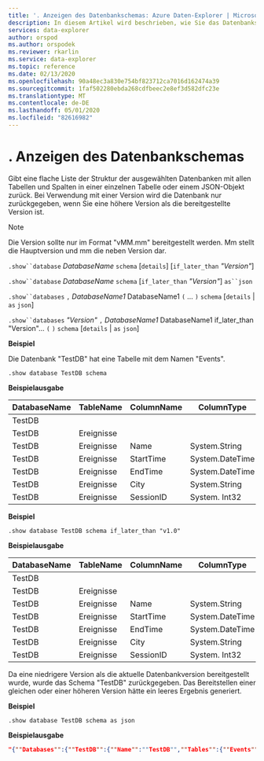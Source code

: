 ```yaml
---
title: '. Anzeigen des Datenbankschemas: Azure Daten-Explorer | Microsoft-Dokumentation'
description: In diesem Artikel wird beschrieben, wie Sie das Datenbankschema in Azure Daten-Explorer.
services: data-explorer
author: orspod
ms.author: orspodek
ms.reviewer: rkarlin
ms.service: data-explorer
ms.topic: reference
ms.date: 02/13/2020
ms.openlocfilehash: 90a48ec3a830e754bf823712ca7016d162474a39
ms.sourcegitcommit: 1faf502280ebda268cdfbeec2e8ef3d582dfc23e
ms.translationtype: MT
ms.contentlocale: de-DE
ms.lasthandoff: 05/01/2020
ms.locfileid: "82616982"
---
```

# <a name="show-databases-schema"></a>. Anzeigen des Datenbankschemas

Gibt eine flache Liste der Struktur der ausgewählten Datenbanken mit allen Tabellen und Spalten in einer einzelnen Tabelle oder einem JSON-Objekt zurück.
Bei Verwendung mit einer Version wird die Datenbank nur zurückgegeben, wenn Sie eine höhere Version als die bereitgestellte Version ist.

> [!NOTE]
> Die Version sollte nur im Format "vMM.mm" bereitgestellt werden. Mm stellt die Hauptversion und mm die neben Version dar.

`.show``database` *DatabaseName* `schema` [`details`] [`if_later_than` *"Version"*] 

`.show``database` *DatabaseName* `schema` [`if_later_than` *"Version"*] `as``json`
 
`.show``databases` `,` *DatabaseName1* DatabaseName1 `(` ... `)` `schema` [`details` | `as` `json`]
 
`.show``databases` *"Version"* `,` *DatabaseName1* DatabaseName1 if_later_than "Version"... `(` `)` `schema` [`details` | `as` `json`]

**Beispiel** 
 
Die Datenbank "TestDB" hat eine Tabelle mit dem Namen "Events".

```kusto
.show database TestDB schema 
```

**Beispielausgabe**

|DatabaseName|TableName|ColumnName|ColumnType|Isdefaulbar|Isdefaultcolumn|Prettyname|Version
|---|---|---|---|---|---|---|--- 
|TestDB||||False|False||v. 1.1       
|TestDB|Ereignisse|||True|False||       
|TestDB|Ereignisse| Name|System.String|True|False||     
|TestDB|Ereignisse| StartTime|  System.DateTime|True|False||    
|TestDB|Ereignisse| EndTime|    System.DateTime|True|False||        
|TestDB|Ereignisse| City|   System.String|True| False||     
|TestDB|Ereignisse| SessionID|  System. Int32|True|  True|| 

**Beispiel** 
 
```kusto
.show database TestDB schema if_later_than "v1.0" 
```
**Beispielausgabe**

|DatabaseName|TableName|ColumnName|ColumnType|Isdefaulbar|Isdefaultcolumn|Prettyname|Version
|---|---|---|---|---|---|---|--- 
|TestDB||||False|False||v. 1.1       
|TestDB|Ereignisse|||True|False||       
|TestDB|Ereignisse| Name|System.String|True|False||     
|TestDB|Ereignisse| StartTime|  System.DateTime|True|False||    
|TestDB|Ereignisse| EndTime|    System.DateTime|True|False||        
|TestDB|Ereignisse| City|   System.String|True| False||     
|TestDB|Ereignisse| SessionID|  System. Int32|True|  True||  

Da eine niedrigere Version als die aktuelle Datenbankversion bereitgestellt wurde, wurde das Schema "TestDB" zurückgegeben. Das Bereitstellen einer gleichen oder einer höheren Version hätte ein leeres Ergebnis generiert.

**Beispiel** 
 
```kusto
.show database TestDB schema as json
```

**Beispielausgabe**

```json
"{""Databases"":{""TestDB"":{""Name"":""TestDB"",""Tables"":{""Events"":{""Name"":""Events"",""DefaultColumn"":null,""OrderedColumns"":[{""Name"":""Name"",""Type"":""System.String""},{""Name"":""StartTime"",""Type"":""System.DateTime""},{""Name"":""EndTime"",""Type"":""System.DateTime""},{""Name"":""City"",""Type"":""System.String""},{""Name"":""SessionId"",""Type"":""System.Int32""}]}},""PrettyName"":null,""MajorVersion"":1,""MinorVersion"":1,""Functions"":{}}}}"
```

